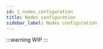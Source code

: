 ```yaml
---
id: 1_nodes_configuration
title: Nodes configuration
sidebar_label: Nodes configuration
---
```


:::warning
WIP
:::
